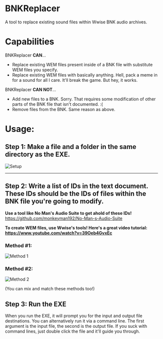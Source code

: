 # BNKReplacer
A tool to replace existing sound files within Wwise BNK audio archives.

# Capabilities
BNKReplacer **CAN**...
* Replace existing WEM files present inside of a BNK file with substitute WEM files you specify.
* Replace existing WEM files with basically anything. Hell, pack a meme in for a sound for all I care. It'll break the game. But hey, it works.

BNKReplacer **CAN NOT**...
* Add new files to a BNK. Sorry. That requires some modification of other parts of the BNK file that isn't documented. :(
* Remove files from the BNK. Same reason as above.

# Usage:
## Step 1: Make a file and a folder in the same directory as the EXE.
![Setup](https://i.imgur.com/GfhZM8H.png)

***

## Step 2: Write a list of IDs in the text document. These IDs should be the IDs of files within the BNK file you're going to modify.

**Use a tool like No Man's Audio Suite to get ahold of these IDs!** https://github.com/monkeyman192/No-Man-s-Audio-Suite

**To create WEM files, use Wwise's tools! Here's a great video tutorial: https://www.youtube.com/watch?v=39Oeb4GvxEc**

### Method #1:
![Method 1](https://i.imgur.com/Wpsfy8k.png)

### Method #2:
![Method 2](https://i.imgur.com/8Tj0KNz.png)

(You can mix and match these methods too!)

## Step 3: Run the EXE

When you run the EXE, it will prompt you for the input and output file destinations. You can alternatively run it via a command line. The first argument is the input file, the second is the output file. If you suck with command lines, just double click the file and it'll guide you through.

